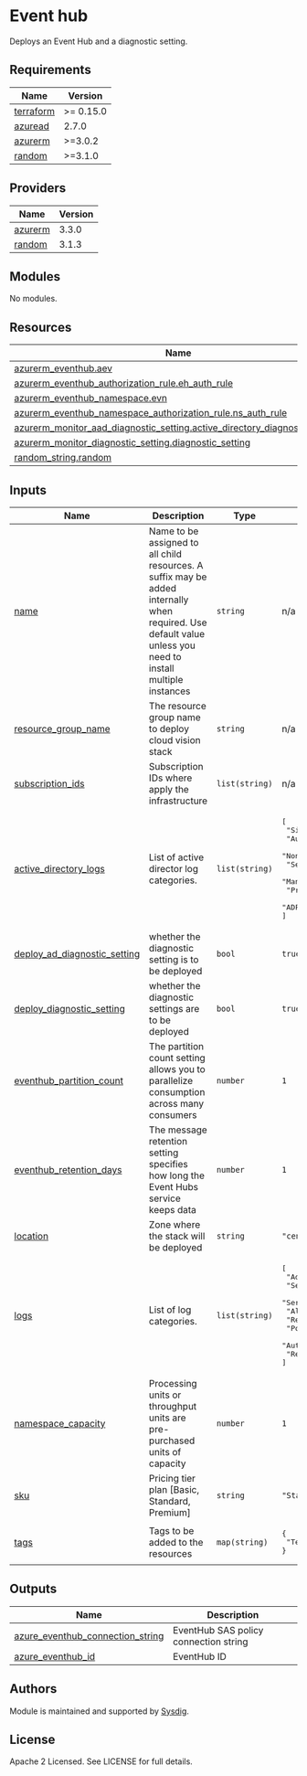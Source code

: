 
# Event hub

Deploys an Event Hub and a diagnostic setting.

<!-- BEGINNING OF PRE-COMMIT-TERRAFORM DOCS HOOK -->
## Requirements

| Name | Version |
|------|---------|
| <a name="requirement_terraform"></a> [terraform](#requirement\_terraform) | >= 0.15.0 |
| <a name="requirement_azuread"></a> [azuread](#requirement\_azuread) | 2.7.0 |
| <a name="requirement_azurerm"></a> [azurerm](#requirement\_azurerm) | >=3.0.2 |
| <a name="requirement_random"></a> [random](#requirement\_random) | >=3.1.0 |

## Providers

| Name | Version |
|------|---------|
| <a name="provider_azurerm"></a> [azurerm](#provider\_azurerm) | 3.3.0 |
| <a name="provider_random"></a> [random](#provider\_random) | 3.1.3 |

## Modules

No modules.

## Resources

| Name | Type |
|------|------|
| [azurerm_eventhub.aev](https://registry.terraform.io/providers/hashicorp/azurerm/latest/docs/resources/eventhub) | resource |
| [azurerm_eventhub_authorization_rule.eh_auth_rule](https://registry.terraform.io/providers/hashicorp/azurerm/latest/docs/resources/eventhub_authorization_rule) | resource |
| [azurerm_eventhub_namespace.evn](https://registry.terraform.io/providers/hashicorp/azurerm/latest/docs/resources/eventhub_namespace) | resource |
| [azurerm_eventhub_namespace_authorization_rule.ns_auth_rule](https://registry.terraform.io/providers/hashicorp/azurerm/latest/docs/resources/eventhub_namespace_authorization_rule) | resource |
| [azurerm_monitor_aad_diagnostic_setting.active_directory_diagnostic_setting](https://registry.terraform.io/providers/hashicorp/azurerm/latest/docs/resources/monitor_aad_diagnostic_setting) | resource |
| [azurerm_monitor_diagnostic_setting.diagnostic_setting](https://registry.terraform.io/providers/hashicorp/azurerm/latest/docs/resources/monitor_diagnostic_setting) | resource |
| [random_string.random](https://registry.terraform.io/providers/hashicorp/random/latest/docs/resources/string) | resource |

## Inputs

| Name | Description | Type | Default | Required |
|------|-------------|------|---------|:--------:|
| <a name="input_name"></a> [name](#input\_name) | Name to be assigned to all child resources. A suffix may be added internally when required. Use default value unless you need to install multiple instances | `string` | n/a | yes |
| <a name="input_resource_group_name"></a> [resource\_group\_name](#input\_resource\_group\_name) | The resource group name to deploy cloud vision stack | `string` | n/a | yes |
| <a name="input_subscription_ids"></a> [subscription\_ids](#input\_subscription\_ids) | Subscription IDs where apply the infrastructure | `list(string)` | n/a | yes |
| <a name="input_active_directory_logs"></a> [active\_directory\_logs](#input\_active\_directory\_logs) | List of active director log categories. | `list(string)` | <pre>[<br>  "SignInLogs",<br>  "AuditLogs",<br>  "NonInteractiveUserSignInLogs",<br>  "ServicePrincipalSignInLogs",<br>  "ManagedIdentitySignInLogs",<br>  "ProvisioningLogs",<br>  "ADFSSignInLogs"<br>]</pre> | no |
| <a name="input_deploy_ad_diagnostic_setting"></a> [deploy\_ad\_diagnostic\_setting](#input\_deploy\_ad\_diagnostic\_setting) | whether the diagnostic setting is to be deployed | `bool` | `true` | no |
| <a name="input_deploy_diagnostic_setting"></a> [deploy\_diagnostic\_setting](#input\_deploy\_diagnostic\_setting) | whether the diagnostic settings are to be deployed | `bool` | `true` | no |
| <a name="input_eventhub_partition_count"></a> [eventhub\_partition\_count](#input\_eventhub\_partition\_count) | The partition count setting allows you to parallelize consumption across many consumers | `number` | `1` | no |
| <a name="input_eventhub_retention_days"></a> [eventhub\_retention\_days](#input\_eventhub\_retention\_days) | The message retention setting specifies how long the Event Hubs service keeps data | `number` | `1` | no |
| <a name="input_location"></a> [location](#input\_location) | Zone where the stack will be deployed | `string` | `"centralus"` | no |
| <a name="input_logs"></a> [logs](#input\_logs) | List of log categories. | `list(string)` | <pre>[<br>  "Administrative",<br>  "Security",<br>  "ServiceHealth",<br>  "Alert",<br>  "Recommendation",<br>  "Policy",<br>  "Autoscale",<br>  "ResourceHealth"<br>]</pre> | no |
| <a name="input_namespace_capacity"></a> [namespace\_capacity](#input\_namespace\_capacity) | Processing units or throughput units are pre-purchased units of capacity | `number` | `1` | no |
| <a name="input_sku"></a> [sku](#input\_sku) | Pricing tier plan [Basic, Standard, Premium] | `string` | `"Standard"` | no |
| <a name="input_tags"></a> [tags](#input\_tags) | Tags to be added to the resources | `map(string)` | <pre>{<br>  "Team": "Sysdig"<br>}</pre> | no |

## Outputs

| Name | Description |
|------|-------------|
| <a name="output_azure_eventhub_connection_string"></a> [azure\_eventhub\_connection\_string](#output\_azure\_eventhub\_connection\_string) | EventHub SAS policy connection string |
| <a name="output_azure_eventhub_id"></a> [azure\_eventhub\_id](#output\_azure\_eventhub\_id) | EventHub ID |
<!-- END OF PRE-COMMIT-TERRAFORM DOCS HOOK -->

## Authors

Module is maintained and supported by [Sysdig](https://sysdig.com).

## License

Apache 2 Licensed. See LICENSE for full details.
